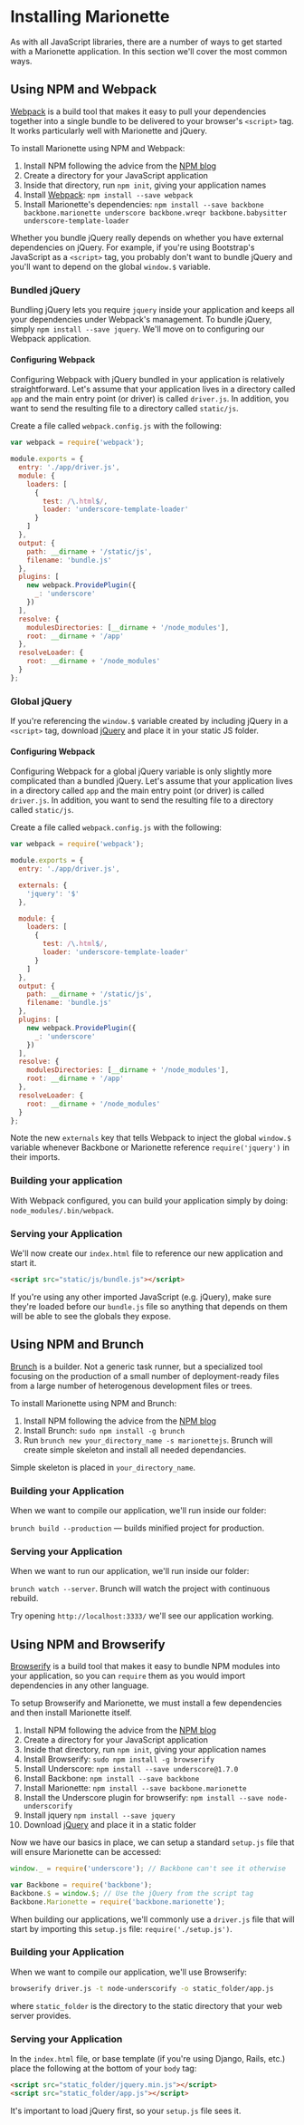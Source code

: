 # Installing Marionette

As with all JavaScript libraries, there are a number of ways to get started with
a Marionette application. In this section we'll cover the most common ways.


## Using NPM and Webpack

[Webpack][webpack] is a build tool that makes it easy to pull your dependencies
together into a single bundle to be delivered to your browser's `<script>` tag.
It works particularly well with Marionette and jQuery.

To install Marionette using NPM and Webpack:

  1. Install NPM following the advice from the [NPM blog][install-npm]
  2. Create a directory for your JavaScript application
  3. Inside that directory, run `npm init`, giving your application names
  4. Install [Webpack][webpack]: `npm install --save webpack`
  5. Install Marionette's dependencies:
    `npm install --save backbone backbone.marionette underscore backbone.wreqr
    backbone.babysitter underscore-template-loader`

Whether you bundle jQuery really depends on whether you have external
dependencies on jQuery. For example, if you're using Bootstrap's JavaScript as a
`<script>` tag, you probably don't want to bundle jQuery and you'll want to
depend on the global `window.$` variable.


### Bundled jQuery

Bundling jQuery lets you require `jquery` inside your application and keeps all
your dependencies under Webpack's management. To bundle jQuery, simply
`npm install --save jquery`. We'll move on to configuring our Webpack
application.


#### Configuring Webpack

Configuring Webpack with jQuery bundled in your application is relatively
straightforward. Let's assume that your application lives in a directory called
`app` and the main entry point (or driver) is called `driver.js`. In addition,
you want to send the resulting file to a directory called `static/js`.

Create a file called `webpack.config.js` with the following:

```javascript
var webpack = require('webpack');

module.exports = {
  entry: './app/driver.js',
  module: {
    loaders: [
      {
        test: /\.html$/,
        loader: 'underscore-template-loader'
      }
    ]
  },
  output: {
    path: __dirname + '/static/js',
    filename: 'bundle.js'
  },
  plugins: [
    new webpack.ProvidePlugin({
      _: 'underscore'
    })
  ],
  resolve: {
    modulesDirectories: [__dirname + '/node_modules'],
    root: __dirname + '/app'
  },
  resolveLoader: {
    root: __dirname + '/node_modules'
  }
};
```


### Global jQuery

If you're referencing the `window.$` variable created by including jQuery in a
`<script>` tag, download [jQuery][jquery] and place it in your static JS folder.


#### Configuring Webpack

Configuring Webpack for a global jQuery variable is only slightly more
complicated than a bundled jQuery. Let's assume that your application lives in a
directory called `app` and the main entry point (or driver) is called
`driver.js`. In addition, you want to send the resulting file to a directory
called `static/js`.

Create a file called `webpack.config.js` with the following:


```javascript
var webpack = require('webpack');

module.exports = {
  entry: './app/driver.js',

  externals: {
    'jquery': '$'
  },

  module: {
    loaders: [
      {
        test: /\.html$/,
        loader: 'underscore-template-loader'
      }
    ]
  },
  output: {
    path: __dirname + '/static/js',
    filename: 'bundle.js'
  },
  plugins: [
    new webpack.ProvidePlugin({
      _: 'underscore'
    })
  ],
  resolve: {
    modulesDirectories: [__dirname + '/node_modules'],
    root: __dirname + '/app'
  },
  resolveLoader: {
    root: __dirname + '/node_modules'
  }
};
```

Note the new `externals` key that tells Webpack to inject the global `window.$`
variable whenever Backbone or Marionette reference `require('jquery')` in their
imports.


### Building your application

With Webpack configured, you can build your application simply by doing:
`node_modules/.bin/webpack`.


### Serving your Application

We'll now create our `index.html` file to reference our new application and
start it.

```html
<script src="static/js/bundle.js"></script>
```

If you're using any other imported JavaScript (e.g. jQuery), make sure they're
loaded before our `bundle.js` file so anything that depends on them will be able
to see the globals they expose.


## Using NPM and Brunch

[Brunch][brunch] is a builder. Not a generic task runner, but a specialized tool 
focusing on the production of a small number of deployment-ready files 
from a large number of heterogenous development files or trees.

To install Marionette using NPM and Brunch:

  1. Install NPM following the advice from the [NPM blog][install-npm]
  2. Install Brunch: `sudo npm install -g brunch`
  3. Run `brunch new your_directory_name -s marionettejs`. Brunch will create simple skeleton 
and install all needed dependancies.

Simple skeleton is placed in `your_directory_name`.

### Building your Application

When we want to compile our application, we'll run inside our folder:

`brunch build --production` — builds minified project for production.

### Serving your Application

When we want to run our application, we'll run inside our folder:

`brunch watch --server`. Brunch will watch the project with continuous rebuild.

Try opening `http://localhost:3333/` we'll see our application working. 


## Using NPM and Browserify

[Browserify][browserify] is a build tool that makes it easy to bundle NPM
modules into your application, so you can `require` them as you would import
dependencies in any other language.

To setup Browserify and Marionette, we must install a few dependencies and then
install Marionette itself.

  1. Install NPM following the advice from the [NPM blog][install-npm]
  2. Create a directory for your JavaScript application
  3. Inside that directory, run `npm init`, giving your application names
  4. Install Browserify: `sudo npm install -g browserify`
  5. Install Underscore: `npm install --save underscore@1.7.0`
  6. Install Backbone: `npm install --save backbone`
  7. Install Marionette: `npm install --save backbone.marionette`
  8. Install the Underscore plugin for browserify:
    `npm install --save node-underscorify`
  9. Install jquery `npm install --save jquery`
  10. Download [jQuery][jquery] and place it in a static folder

Now we have our basics in place, we can setup a standard `setup.js` file that
will ensure Marionette can be accessed:

```javascript
window._ = require('underscore'); // Backbone can't see it otherwise

var Backbone = require('backbone');
Backbone.$ = window.$; // Use the jQuery from the script tag
Backbone.Marionette = require('backbone.marionette');
```

When building our applications, we'll commonly use a `driver.js` file that will
start by importing this `setup.js` file: `require('./setup.js')`.


### Building your Application

When we want to compile our application, we'll use Browserify:

```bash
browserify driver.js -t node-underscorify -o static_folder/app.js
```

where `static_folder` is the directory to the static directory that your web
server provides.


### Serving your Application

In the `index.html` file, or base template (if you're using Django, Rails,
etc.) place the following at the bottom of your `body` tag:

```html
<script src="static_folder/jquery.min.js"></script>
<script src="static_folder/app.js"></script>
```

It's important to load jQuery first, so your `setup.js` file sees it.

[install-npm]: http://blog.npmjs.org/post/85484771375/how-to-install-npm
[jquery]: https://jquery.org/
[browserify]: http://browserify.org/
[webpack]: https://webpack.github.io/
[brunch]: http://brunch.io/
